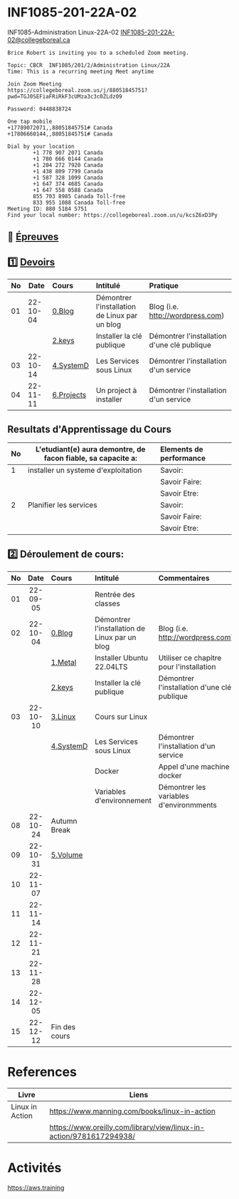 # INF1085-201-22A-02
INF1085-Administration Linux-22A-02  [INF1085-201-22A-02@collegeboreal.ca](INF1085-201-22A-02@collegeboreal.ca)

```
Brice Robert is inviting you to a scheduled Zoom meeting.

Topic: CBCR  INF1085/201/2/Administration Linux/22A
Time: This is a recurring meeting Meet anytime

Join Zoom Meeting
https://collegeboreal.zoom.us/j/88051845751?pwd=TGJ0SEFiaFRiRkF3cUMza3c3c0ZLdz09

Password: 0448838724

One tap mobile
+17789072071,,88051845751# Canada
+17806660144,,88051845751# Canada

Dial by your location
        +1 778 907 2071 Canada
        +1 780 666 0144 Canada
        +1 204 272 7920 Canada
        +1 438 809 7799 Canada
        +1 587 328 1099 Canada
        +1 647 374 4685 Canada
        +1 647 558 0588 Canada
        855 703 8985 Canada Toll-free
        833 955 1088 Canada Toll-free
Meeting ID: 880 5184 5751
Find your local number: https://collegeboreal.zoom.us/u/kcsZ6xD3Py
```

## :date: [Épreuves](.epreuves)

## :one: [Devoirs](Devoirs)

|No| Date   | Cours              | Intitulé                            |  Pratique                                                     |
|--|--------|:-------------------|:------------------------------------|:--------------------------------------------------------------|
|01|22-10-04| [0.Blog](./0.Blog) | Démontrer l'installation de Linux par un blog  | Blog (i.e. http://wordpress.com) |
|  |        | [2.keys](./2.keys/.scripts/Participation.md) | Installer la clé publique | Démontrer l'installation d'une clé publique |
|03|22-10-14| [4.SystemD](./4.SystemD/.scripts/Participation.md) | Les Services sous Linux | Démontrer l'installation d'un service |
|04|22-11-11| [6.Projects](./6.Projects/.scripts/Participation.md) | Un project à installer | Démontrer l'installation d'un service |


## Resultats d'Apprentissage du Cours

|No|L'etudiant(e) aura demontre, de facon fiable, sa capacite a:      |          Elements de performance                               | 
|--|------------------------------------------------------------------|:---------------------------------------------------------------| 
| 1| installer un systeme d'exploitation                              | Savoir:                                                        | 
|  |                                                                  | Savoir Faire:                                                  | 
|  |                                                                  | Savoir Etre:                                                   | 
| 2| Planifier les services                                           | Savoir:                                                        | 
|  |                                                                  | Savoir Faire:                                                  | 
|  |                                                                  | Savoir Etre:                                                   | 

## :two: Déroulement de cours:

|No| Date   | Cours                                          | Intitulé                                |  Commentaires     |
|--|:------:|:-----------------------------------------------|:----------------------------------------|:------------------|
|01|22-09-05|                                                | Rentrée des classes                     |                   |
|02|22-10-04| [0.Blog](./0.Blog) | Démontrer l'installation de Linux par un blog  | Blog (i.e. http://wordpress.com) |
|  |        | [1.Metal](./1.Metal) | Installer Ubuntu 22.04LTS         | Utiliser ce chapitre pour l'installation |
|  |        | [2.keys](./2.keys) | Installer la clé publique | Démontrer l'installation d'une clé publique |
|03|22-10-10| [3.Linux](./3.Linux) | Cours sur Linux  | |
|  |        | [4.SystemD](./4.SystemD) | Les Services sous Linux | Démontrer l'installation d'un service |
|  |        |  | Docker   | Appel d'une machine docker |
|  |        |   | Variables d'environnement | Démontrer les variables d'environmments |
|08|22-10-24| Autumn Break                                   |                                         |                   |
|09|22-10-31| [5.Volume](5.Volume)                              |                                         |
|10|22-11-07|          |                                      |         |
|11|22-11-14|                             |                                         |                   |
|12|22-11-21|                                               |                                         |                   |
|13|22-11-28|         |                                       |                   |
|14|22-12-05|                                                |                                         |                   |
|15|22-12-12| Fin des cours                                  |                                         |                   |

# References

| Livre          | Liens                                          |
|----------------|-----------------------------------------------|
| Linux in Action| https://www.manning.com/books/linux-in-action |
|                | https://www.oreilly.com/library/view/linux-in-action/9781617294938/ |


# Activités

https://aws.training

